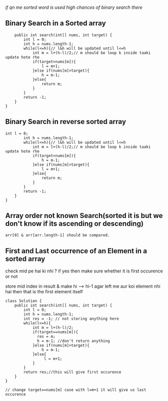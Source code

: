 *if qn me sorted word is used high chances of binary search there*

## Binary Search in a Sorted array
```class Solution {
    public int search(int[] nums, int target) {
        int l = 0;
        int h = nums.length-1;
        while(l<=h){// l&h will be updated until l<=h
            int m = l+(h-l)/2;// m should be loop k inside taaki update hote rhe
            if(target>nums[m]){
                l = m+1;
            }else if(nums[m]>target){
                h = m-1;
            }else{
                return m;
            }
        } 
        return -1;
    }
}
```
## Binary Search in reverse sorted array
```
int l = 0;
        int h = nums.length-1;
        while(l<=h){// l&h will be updated until l<=h
            int m = l+(h-l)/2;// m should be loop k inside taaki update hote rhe
            if(target>nums[m]){
                h = m-1;
            }else if(nums[m]>target){
                l = m+1;
            }else{
                return m;
            }
        } 
        return -1;
    }
}
```
## Array order not known Search(sorted it is but we don't know if its ascending or descending)

```
arr[0] & arr[arr.length-1] should be compared.
```
## First and Last occurrence of an Element in a sorted array

check mid pe hai ki nhi ?
if yes then make sure whether it is first occurence or not

store mid index in result & make hi --> hi-1
agar left me aur koi element nhi hai then that is the first element itself

```
class Solution {
    public int search(int[] nums, int target) {
        int l = 0;
        int h = nums.length-1;
        int res = -1; // not storing anything here
        while(l<=h){
            int m = l+(h-l)/2;
            if(target==nums[m]){
              res = m;
              h = m-1; //don't return anything
            }else if(nums[m]>target){
                h = m-1;
            }else{
                 l = m+1;
            }
        } 
        return res;//this will give first occurence
    }
}

// change target==nums[m] case with l=m+1 it will give us last occurence
```
## 
